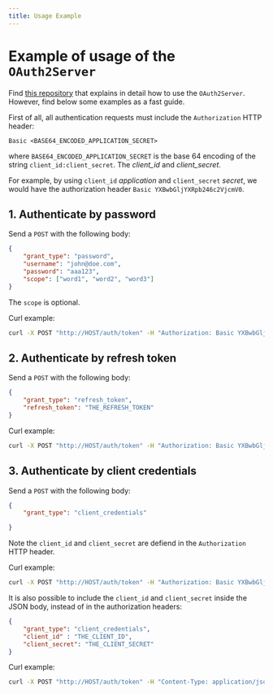 ```yaml
---
title: Usage Example
---
```


# Example of usage of the `OAuth2Server`

Find [this repository](https://github.com/pedroetb/node-oauth2-server-example) that explains in detail how to use the `OAuth2Server`. However, find below some examples as a fast guide.

First of all, all authentication requests must include the `Authorization` HTTP header: 

```
Basic <BASE64_ENCODED_APPLICATION_SECRET>
```

where `BASE64_ENCODED_APPLICATION_SECRET` is the base 64 encoding of the string `client_id:client_secret`. The *client_id* and *client_secret*.  

For example, by using `client_id` *application* and `client_secret` *secret*, we would have the authorization header `Basic YXBwbGljYXRpb246c2VjcmV0`.

## 1. Authenticate by password

Send a `POST` with the following body:
```json
{
    "grant_type": "password",
    "username": "john@doe.com",
    "password": "aaa123",
    "scope": ["word1", "word2", "word3"]
}
```
The `scope` is optional.

Curl example:
```bash
curl -X POST "http://HOST/auth/token" -H "Authorization: Basic YXBwbGljYXRpb246c2VjcmV0" -H "Content-Type: application/json" -d "{ \"grant_type\": \"password\", \"username\": \"user@test.com\", \"password\": \"aaa123\"}"
```

## 2. Authenticate by refresh token

Send a `POST` with the following body:
```json
{
    "grant_type": "refresh_token",
    "refresh_token": "THE_REFRESH_TOKEN"
}
```

Curl example:
```bash
curl -X POST "http://HOST/auth/token" -H "Authorization: Basic YXBwbGljYXRpb246c2VjcmV0" -H "Content-Type: application/json" -d "{ \"grant_type\": \"refresh_token\", \"refresh_token\": \"THE_REFRESH_TOKEN\"}"
```

## 3. Authenticate by client credentials

Send a `POST` with the following body:
```json
{
    "grant_type": "client_credentials"

}
```
Note the `client_id` and `client_secret` are defiend in the `Authorization` HTTP header.

Curl example:
```bash
curl -X POST "http://HOST/auth/token" -H "Authorization: Basic YXBwbGljYXRpb246c2VjcmV0" -H "Content-Type: application/json" -d "{ \"grant_type\": \"client_credentials\"}"
```

It is also possible to include the `client_id` and `client_secret` inside the JSON body, instead of in the authorization headers: 

```json
{
    "grant_type": "client_credentials",
    "client_id" : "THE_CLIENT_ID",
    "client_secret": "THE_CLIENT_SECRET"
}
```

Curl example:
```bash
curl -X POST "http://HOST/auth/token" -H "Content-Type: application/json" -d "{ \"grant_type\": \"client_credentials\", \"client_id\": \"THE_CLIENT_ID\", \"client_secret\": \"THE_CLIENT_SECRET\"}"
```
